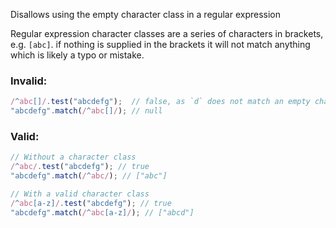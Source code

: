 Disallows using the empty character class in a regular expression

Regular expression character classes are a series of characters in brackets, e.g. `[abc]`.
if nothing is supplied in the brackets it will not match anything which is likely
a typo or mistake.

### Invalid:

```typescript
/^abc[]/.test("abcdefg");  // false, as `d` does not match an empty character class
"abcdefg".match(/^abc[]/); // null
```

### Valid:

```typescript
// Without a character class
/^abc/.test("abcdefg"); // true
"abcdefg".match(/^abc/); // ["abc"]

// With a valid character class
/^abc[a-z]/.test("abcdefg"); // true
"abcdefg".match(/^abc[a-z]/); // ["abcd"]
```

